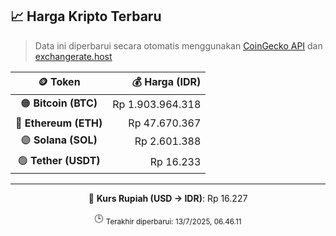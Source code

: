 

<!-- HARGA_KRIPTO -->
## 📈 Harga Kripto Terbaru

> Data ini diperbarui secara otomatis menggunakan [CoinGecko API](https://www.coingecko.com/) dan [exchangerate.host](https://exchangerate.host/)

<div align="center">

| 🪙 Token | 💰 Harga (IDR) |
|:------:|---------------:|
| 🟠 **Bitcoin (BTC)**   | Rp 1.903.964.318 |
| 🔵 **Ethereum (ETH)**  | Rp 47.670.367 |
| 🟣 **Solana (SOL)**    | Rp 2.601.388 |
| 🟢 **Tether (USDT)**   | Rp 16.233 |

---

💱 **Kurs Rupiah (USD → IDR)**: Rp 16.227

🕒 <sub>Terakhir diperbarui: 13/7/2025, 06.46.11</sub>

</div>
<!-- /HARGA_KRIPTO -->